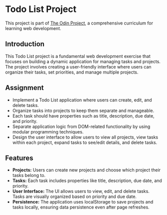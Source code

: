 # Todo List Project

This project is part of [The Odin Project](https://www.theodinproject.com/), a comprehensive curriculum for learning web development.

## Introduction

This Todo List project is a fundamental web development exercise that focuses on building a dynamic application for managing tasks and projects. The project involves creating a user-friendly interface where users can organize their tasks, set priorities, and manage multiple projects.

## Assignment

- Implement a Todo List application where users can create, edit, and delete tasks.
- Organize tasks into projects to keep them separate and manageable.
- Each task should have properties such as title, description, due date, and priority.
- Separate application logic from DOM-related functionality by using modular programming techniques.
- Design the user interface to allow users to view all projects, view tasks within each project, expand tasks to see/edit details, and delete tasks.

## Features

- **Projects:** Users can create new projects and choose which project their tasks belong to.
- **Tasks:** Each task includes properties like title, description, due date, and priority.
- **User Interface:** The UI allows users to view, edit, and delete tasks. Tasks are visually organized based on priority and due date.
- **Persistence:** The application uses localStorage to save projects and tasks locally, ensuring data persistence even after page refreshes.
